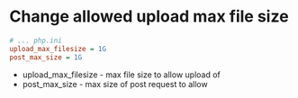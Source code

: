 # Change allowed upload max file size

```ini
# ... php.ini
upload_max_filesize = 1G
post_max_size = 1G
```

- upload_max_filesize - max file size to allow upload of
- post_max_size - max size of post request to allow
